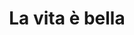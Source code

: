 ---
layout: post
title: La vita è bella
director: Roberto Benigni
year: 1997
cover: https://images.mubicdn.net/images/film/11635/cache-11860-1546563642/image-w1280.jpg
imdb_id: tt0118799
---